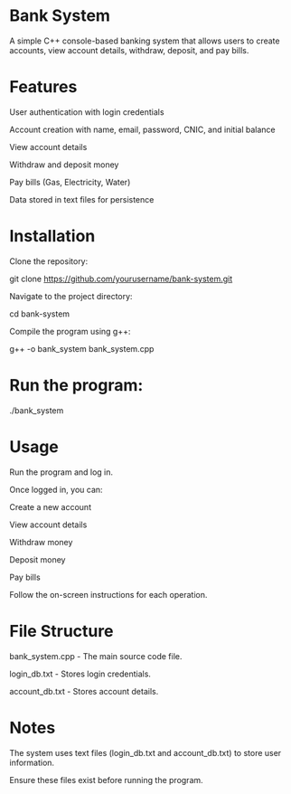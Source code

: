 # Bank System

A simple C++ console-based banking system that allows users to create accounts, view account details, withdraw, deposit, and pay bills.

# Features

User authentication with login credentials

Account creation with name, email, password, CNIC, and initial balance

View account details

Withdraw and deposit money

Pay bills (Gas, Electricity, Water)

Data stored in text files for persistence

# Installation

Clone the repository:

git clone https://github.com/yourusername/bank-system.git

Navigate to the project directory:

cd bank-system

Compile the program using g++:

g++ -o bank_system bank_system.cpp

# Run the program:

./bank_system

# Usage

Run the program and log in.

Once logged in, you can:

Create a new account

View account details

Withdraw money

Deposit money

Pay bills

Follow the on-screen instructions for each operation.

# File Structure

bank_system.cpp - The main source code file.

login_db.txt - Stores login credentials.

account_db.txt - Stores account details.

# Notes

The system uses text files (login_db.txt and account_db.txt) to store user information.

Ensure these files exist before running the program.
